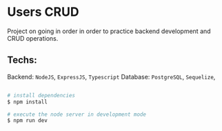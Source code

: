 # Users CRUD

Project on going in order in order to practice
backend development and CRUD operations.

## Techs:

Backend: `NodeJS`, `ExpressJS`, `Typescript`
Database: `PostgreSQL`, `Sequelize`,

```bash

# install dependencies
$ npm install

# execute the node server in development mode
$ npm run dev

```